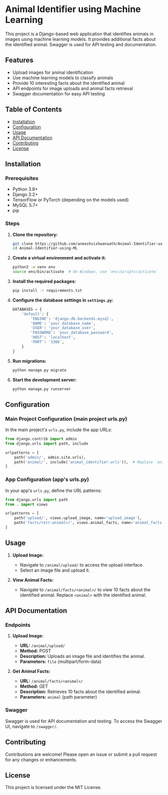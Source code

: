 # Animal Identifier using Machine Learning

This project is a Django-based web application that identifies animals in images using machine learning models. It provides additional facts about the identified animal. Swagger is used for API testing and documentation.

## Features

- Upload images for animal identification
- Use machine learning models to classify animals
- Provide 10 interesting facts about the identified animal
- API endpoints for image uploads and animal facts retrieval
- Swagger documentation for easy API testing

## Table of Contents

- [Installation](#installation)
- [Configuration](#configuration)
- [Usage](#usage)
- [API Documentation](#api-documentation)
- [Contributing](#contributing)
- [License](#license)

## Installation

### Prerequisites

- Python 3.8+
- Django 3.2+
- TensorFlow or PyTorch (depending on the models used)
- MySQL 5.7+
- pip

### Steps

1. **Clone the repository:**

    ```bash
    git clone https://github.com/aneeshvishwanaath/Animal-Identifier-using-ML.git
    cd Animal-Identifier-using-ML
    ```

2. **Create a virtual environment and activate it:**

    ```bash
    python3 -m venv env
    source env/bin/activate  # On Windows, use `env\Scripts\activate`
    ```

3. **Install the required packages:**

    ```bash
    pip install -r requirements.txt
    ```

4. **Configure the database settings in `settings.py`:**

    ```python
    DATABASES = {
        'default': {
            'ENGINE': 'django.db.backends.mysql',
            'NAME': 'your_database_name',
            'USER': 'your_database_user',
            'PASSWORD': 'your_database_password',
            'HOST': 'localhost',
            'PORT': '3306',
        }
    }
    ```

5. **Run migrations:**

    ```bash
    python manage.py migrate
    ```

6. **Start the development server:**

    ```bash
    python manage.py runserver
    ```

## Configuration

### Main Project Configuration (main project urls.py)

In the main project's `urls.py`, include the app URLs:

```python
from django.contrib import admin
from django.urls import path, include

urlpatterns = [
    path('admin/', admin.site.urls),
    path('animal/', include('animal_identifier.urls')),  # Replace 'animal_identifier' with your app's name
]
```

### App Configuration (app's urls.py)

In your app's `urls.py`, define the URL patterns:

```python
from django.urls import path
from . import views

urlpatterns = [
    path('upload/', views.upload_image, name='upload_image'),
    path('facts/<str:animal>/', views.animal_facts, name='animal_facts'),
]
```

## Usage

1. **Upload Image:**
   - Navigate to `/animal/upload/` to access the upload interface.
   - Select an image file and upload it.

2. **View Animal Facts:**
   - Navigate to `/animal/facts/<animal>/` to view 10 facts about the identified animal. Replace `<animal>` with the identified animal.

## API Documentation

### Endpoints

1. **Upload Image:**
   - **URL:** `/animal/upload/`
   - **Method:** POST
   - **Description:** Uploads an image file and identifies the animal.
   - **Parameters:** `file` (multipart/form-data)

2. **Get Animal Facts:**
   - **URL:** `/animal/facts/<animal>/`
   - **Method:** GET
   - **Description:** Retrieves 10 facts about the identified animal.
   - **Parameters:** `animal` (path parameter)

### Swagger

Swagger is used for API documentation and testing. To access the Swagger UI, navigate to `/swagger/`.

## Contributing

Contributions are welcome! Please open an issue or submit a pull request for any changes or enhancements.

## License

This project is licensed under the MIT License.
